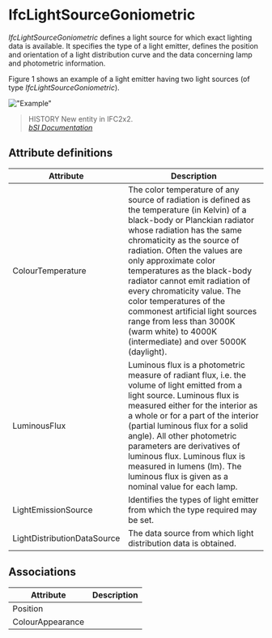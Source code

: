 IfcLightSourceGoniometric
=========================
_IfcLightSourceGoniometric_ defines a light source for which exact lighting
data is available. It specifies the type of a light emitter, defines the
position and orientation of a light distribution curve and the data concerning
lamp and photometric information.  
  
Figure 1 shows an example of a light emitter having two light sources (of type
_IfcLightSourceGoniometric_).  
  
!["Example"](../figures/ifclightsourcegoniometric_fig1.gif "Figure 1 -- Light
source goniometric")  
  
> HISTORY  New entity in IFC2x2.  
[ _bSI
Documentation_](https://standards.buildingsmart.org/IFC/DEV/IFC4_2/FINAL/HTML/schema/ifcpresentationorganizationresource/lexical/ifclightsourcegoniometric.htm)


Attribute definitions
---------------------
| Attribute                   | Description                                                                                                                                                                                                                                                                                                                                                                                                                                                                                               |
|-----------------------------|-----------------------------------------------------------------------------------------------------------------------------------------------------------------------------------------------------------------------------------------------------------------------------------------------------------------------------------------------------------------------------------------------------------------------------------------------------------------------------------------------------------|
| ColourTemperature           | The color temperature of any source of radiation is defined as the temperature (in Kelvin) of a black-body or Planckian radiator whose radiation has the same chromaticity as the source of radiation. Often the values are only approximate color temperatures as the black-body radiator cannot emit radiation of every chromaticity value. The color temperatures of the commonest artificial light sources range from less than 3000K (warm white) to 4000K (intermediate) and over 5000K (daylight). |
| LuminousFlux                | Luminous flux is a photometric measure of radiant flux, i.e. the volume of light emitted from a light source. Luminous flux is measured either for the interior as a whole or for a part of the interior (partial luminous flux for a solid angle). All other photometric parameters are derivatives of luminous flux. Luminous flux is measured in lumens (lm). The luminous flux is given as a nominal value for each lamp.                                                                             |
| LightEmissionSource         | Identifies the types of light emitter from which the type required may be set.                                                                                                                                                                                                                                                                                                                                                                                                                            |
| LightDistributionDataSource | The data source from which light distribution data is obtained.                                                                                                                                                                                                                                                                                                                                                                                                                                           |

Associations
------------
| Attribute        | Description   |
|------------------|---------------|
| Position         |               |
| ColourAppearance |               |


